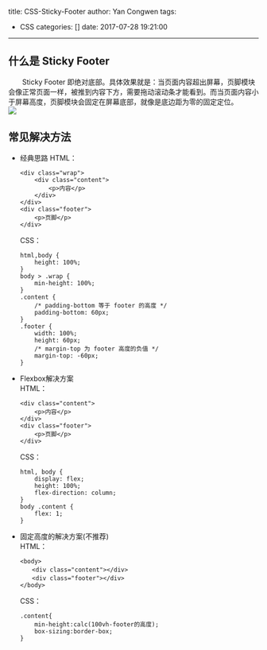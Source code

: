 title: CSS-Sticky-Footer
author: Yan Congwen
tags:
  - CSS
categories: []
date: 2017-07-28 19:21:00
---
## 什么是 Sticky Footer 
&emsp;&emsp;Sticky Footer 即绝对底部。具体效果就是：当页面内容超出屏幕，页脚模块会像正常页面一样，被推到内容下方，需要拖动滚动条才能看到。而当页面内容小于屏幕高度，页脚模块会固定在屏幕底部，就像是底边距为零的固定定位。    
![](http://img.yancongwen.cn/18-7-28/37046212.jpg)

## 常见解决方法
- 经典思路
    HTML：  
    ```
    <div class="wrap">
        <div class="content">
            <p>内容</p>
        </div>
    </div>
    <div class="footer">
        <p>页脚</p>
    </div>
    ```
    CSS：
    ```
    html,body {
        height: 100%;
    }
    body > .wrap {
        min-height: 100%;
    }
    .content {
        /* padding-bottom 等于 footer 的高度 */
        padding-bottom: 60px;
    }
    .footer {
        width: 100%;
        height: 60px;
        /* margin-top 为 footer 高度的负值 */
        margin-top: -60px;
    }
    ```

- Flexbox解决方案	
    HTML：
    ```
    <div class="content">
        <p>内容</p>
    </div>
    <div class="footer">
        <p>页脚</p>
    </div>
    ```
    CSS：
    ```
    html, body {
        display: flex;
        height: 100%;
        flex-direction: column;
    }
    body .content {
        flex: 1;
    }
    ```
- 固定高度的解决方案(不推荐)	
    HTML：
    ```
    <body>
    　　<div class="content"></div>
    　　<div class="footer"></div>
    </body>
    ```
    CSS：
    ```
    .content{
        min-height:calc(100vh-footer的高度);
        box-sizing:border-box;
    }
    ```
